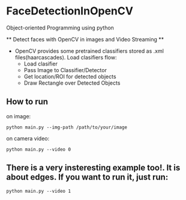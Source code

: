 # FaceDetectionInOpenCV
Object-oriented Programming using python

** Detect faces with OpenCV in images and Video Streaming **

* OpenCV provides some pretrained classifiers stored as .xml files(haarcascades). Load clasifiers flow:
    * Load clasifier
    * Pass Image to Classifier/Detector
    * Get location/ROI for detected objects
    * Draw Rectangle over Detected Objects


## How to run
on image:
```
python main.py --img-path /path/to/your/image
```
on camera video:
```
python main.py --video 0
```

## There is a very insteresting example too!. It is about edges. If you want to run it, just run:
```
python main.py --video 1
```